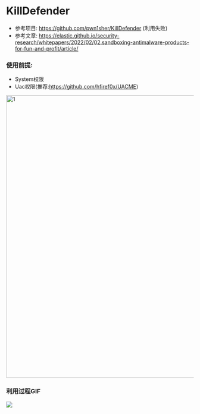 # KillDefender
* 参考项目: https://github.com/pwn1sher/KillDefender (利用失败)
* 参考文章: https://elastic.github.io/security-research/whitepapers/2022/02/02.sandboxing-antimalware-products-for-fun-and-profit/article/
### 使用前提:
* System权限
* Uac权限(推荐:https://github.com/hfiref0x/UACME)
<img width="760" alt="1" src="https://user-images.githubusercontent.com/55974091/152947489-9903c493-9bab-4561-9ec2-1ee977593ae3.png">

### 利用过程GIF
![](./演示.gif)
